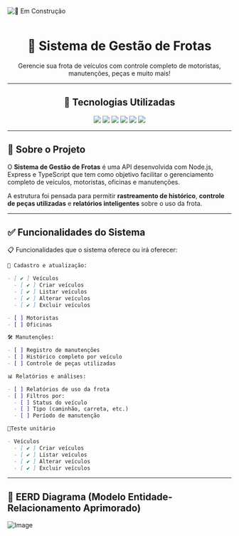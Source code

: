 <div style="display: inline-block; overflow: hidden;">

![🚧 Em Construção](https://img.shields.io/badge/Status-🚧%20Em%20Construção-FF8C00?style=for-the-badge&logo=git&logoColor=white&color=blueviolet&labelColor=FF4500)

</div>

<div align="center">

  <h1>🚚 Sistema de Gestão de Frotas</h1>

  <p>Gerencie sua frota de veículos com controle completo de motoristas, manutenções, peças e muito mais!</p>

---
## 🧪 Tecnologias Utilizadas

  <!-- Badges -->
  <img src="https://img.shields.io/badge/PostgreSQL-4169E1?style=for-the-badge&logo=postgresql&logoColor=white" />
  <img src="https://img.shields.io/badge/Node.js-339933?style=for-the-badge&logo=nodedotjs&logoColor=white" />
  <img src="https://img.shields.io/badge/Express.js-000000?style=for-the-badge&logo=express&logoColor=white" />
  <img src="https://img.shields.io/badge/TypeScript-3178C6?style=for-the-badge&logo=typescript&logoColor=white" />
  <img src="https://img.shields.io/badge/Prisma-2D3748?style=for-the-badge&logo=prisma&logoColor=white" />
  <img src="https://img.shields.io/badge/JWT-000000?style=for-the-badge&logo=jsonwebtokens&logoColor=white" />

</div>

---

## 🧭 Sobre o Projeto

O **Sistema de Gestão de Frotas** é uma API desenvolvida com Node.js, Express e TypeScript que tem como objetivo facilitar o gerenciamento completo de veículos, motoristas, oficinas e manutenções.

A estrutura foi pensada para permitir **rastreamento de histórico**, **controle de peças utilizadas** e **relatórios inteligentes** sobre o uso da frota.

---

## ✅ Funcionalidades do Sistema

📋 Funcionalidades que o sistema oferece ou irá oferecer:

```md
🔧 Cadastro e atualização:

- [ ✔ ] Veículos
  - [ ✔ ] Criar veículos
  - [ ✔ ] Listar veículos
  - [ ✔ ] Alterar veículos
  - [ ✔ ] Excluir veículos

- [ ] Motoristas
- [ ] Oficinas

🛠️ Manutenções:

- [ ] Registro de manutenções
- [ ] Histórico completo por veículo
- [ ] Controle de peças utilizadas

📊 Relatórios e análises:

- [ ] Relatórios de uso da frota
- [ ] Filtros por:
  - [ ] Status do veículo
  - [ ] Tipo (caminhão, carreta, etc.)
  - [ ] Período de manutenção

🧪Teste unitário

- Veículos
  - [ ✔ ] Criar veículos
  - [ ✔ ] Listar veículos
  - [ ✔ ] Alterar veículos
  - [ ✔ ] Excluir veículos
   ```
--- 
## 🎲 EERD Diagrama (Modelo Entidade-Relacionamento Aprimorado)
![Image](https://github.com/user-attachments/assets/1073970c-2039-470d-a92e-e070ada52bb1)
